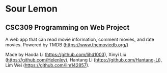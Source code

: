 # Sour Lemon
CSC309 Programming on Web Project  
---------------------------------
A web app that can read movie information, comment movies, and rate movies. Powered by TMDB (https://www.themoviedb.org/)


Made by Haoda Li (https://github.com/lihd1003), Xinyi Liu (https://github.com/Helenlxy), Hantang Li (https://github.com/Hantang-Li), Lim Wei (https://github.com/lim142857). 
